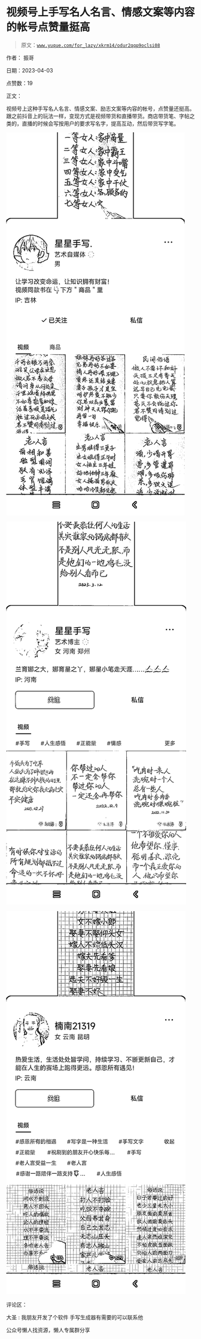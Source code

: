# 视频号上手写名人名言、情感文案等内容的帐号点赞量挺高

> 原文：[`www.yuque.com/for_lazy/xkrm14/odur2qqp9oclsi08`](https://www.yuque.com/for_lazy/xkrm14/odur2qqp9oclsi08)



作者： 振哥



日期：2023-04-03



点赞数：19

<ne-hole id="u74c60228" data-lake-id="u74c60228">

正文：



视频号上这种手写名人名言、情感文案、励志文案等内容的帐号，点赞量还挺高。跟之前抖音上的玩法一样，变现方式是视频带货和直播带货。商店带货笔、字帖之类的，直播的时候会写按用户的要求写名字，提高互动，然后带货写字笔。



![](img/e5bc0c34e4eb8550a99a3600e3a2618a.png)



![](img/b17d966eaa1ba47fde3f3ab6141055e6.png)



![](img/ca1e44a0945e5ea85164fb9255d815b4.png)

<ne-hole id="u660a6f8b" data-lake-id="u660a6f8b">

评论区：



大圣 : 我朋友开发了个软件 手写生成器有需要的可以联系他

<ne-hole id="u80de1e88" data-lake-id="u80de1e88">

公众号懒人找资源，懒人专属群分享

</ne-hole></ne-hole></ne-hole>